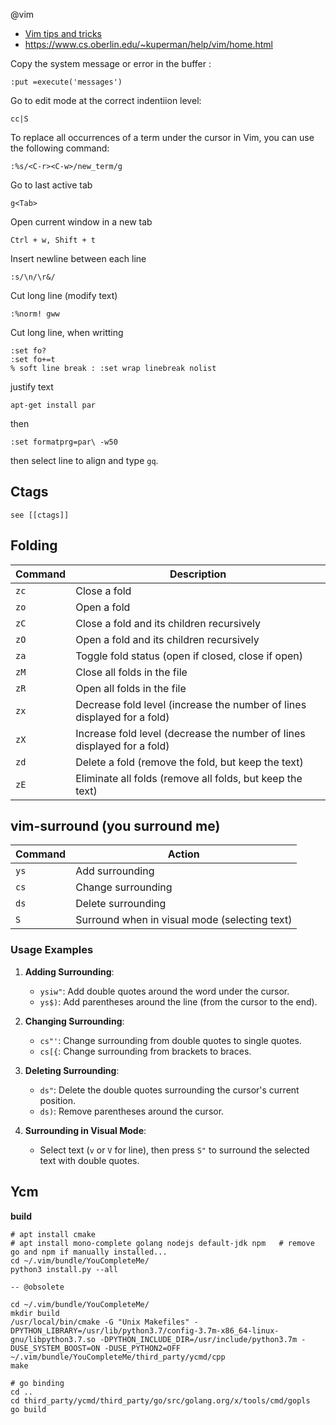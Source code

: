 @vim

* [Vim tips and tricks](html/vim-tips-tricks/home.html)
* https://www.cs.oberlin.edu/~kuperman/help/vim/home.html

Copy the system message or error in the buffer : 

    :put =execute('messages')

Go to edit mode at the correct indentiion level: 

    cc|S


To replace all occurrences of a term under the cursor in Vim, you can use the following command:

    :%s/<C-r><C-w>/new_term/g

Go to last active tab 

    g<Tab>


Open current window in a new tab

    Ctrl + w, Shift + t 


Insert newline between each line

    :s/\n/\r&/


Cut long line (modify text)

    :%norm! gww


Cut long line, when writting

    :set fo?
    :set fo+=t
    % soft line break : :set wrap linebreak nolist


justify text

    apt-get install par

then

    :set formatprg=par\ -w50

then select line to align and type `gq`.

## Ctags

    see [[ctags]]

## Folding


| Command | Description |
| --- | --- |
| `zc` | Close a fold |
| `zo` | Open a fold |
| `zC` | Close a fold and its children recursively |
| `zO` | Open a fold and its children recursively |
| `za` | Toggle fold status (open if closed, close if open) |
| `zM` | Close all folds in the file |
| `zR` | Open all folds in the file |
| `zx` | Decrease fold level (increase the number of lines displayed for a fold) |
| `zX` | Increase fold level (decrease the number of lines displayed for a fold) |
| `zd` | Delete a fold (remove the fold, but keep the text) |
| `zE` | Eliminate all folds (remove all folds, but keep the text) |

## vim-surround (you surround me)

| Command | Action                                         |
|---------|------------------------------------------------|
| `ys`    | Add surrounding                                |
| `cs`    | Change surrounding                             |
| `ds`    | Delete surrounding                             |
| `S`     | Surround when in visual mode (selecting text)  |

### Usage Examples

1. **Adding Surrounding**:
   - `ysiw"`: Add double quotes around the word under the cursor.
   - `ys$)`: Add parentheses around the line (from the cursor to the end).

2. **Changing Surrounding**:
   - `cs"'`: Change surrounding from double quotes to single quotes.
   - `cs[{`: Change surrounding from brackets to braces.

3. **Deleting Surrounding**:
   - `ds"`: Delete the double quotes surrounding the cursor's current position.
   - `ds)`: Remove parentheses around the cursor.

4. **Surrounding in Visual Mode**:
   - Select text (`v` or `V` for line), then press `S"` to surround the selected text with double quotes.

## Ycm

**build**

    # apt install cmake
    # apt install mono-complete golang nodejs default-jdk npm   # remove go and npm if manually installed...
    cd ~/.vim/bundle/YouCompleteMe/
    python3 install.py --all

    -- @obsolete

    cd ~/.vim/bundle/YouCompleteMe/
    mkdir build
    /usr/local/bin/cmake -G "Unix Makefiles" -DPYTHON_LIBRARY=/usr/lib/python3.7/config-3.7m-x86_64-linux-gnu/libpython3.7.so -DPYTHON_INCLUDE_DIR=/usr/include/python3.7m -DUSE_SYSTEM_BOOST=ON -DUSE_PYTHON2=OFF ~/.vim/bundle/YouCompleteMe/third_party/ycmd/cpp
    make

    # go binding
    cd ..
    cd third_party/ycmd/third_party/go/src/golang.org/x/tools/cmd/gopls
    go build
